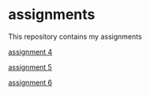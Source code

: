 # assignments
This repository contains my assignments

[assignment 4](https://github.com/jhphiddink/assignments/blob/master/Assignment_week_4.ipynb)

[assignment 5](https://github.com/jhphiddink/assignments/blob/master/Assignment_week_5.ipynb)

[assignment 6](https://github.com/jhphiddink/assignments/blob/master/assignment4.ipynb)
